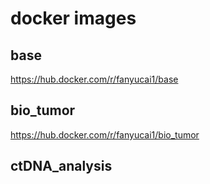#   docker images

##  base
https://hub.docker.com/r/fanyucai1/base 

##  bio_tumor
https://hub.docker.com/r/fanyucai1/bio_tumor

##  ctDNA_analysis

